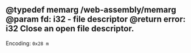 @typedef memarg /web-assembly/memarg
@param fd: i32 - file descriptor
@return error: i32
Close an open file descriptor.
---
Encoding: ```0x28 m```